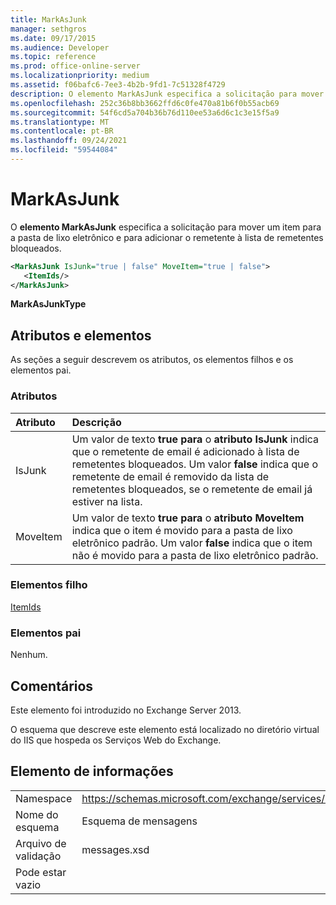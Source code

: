 ```yaml
---
title: MarkAsJunk
manager: sethgros
ms.date: 09/17/2015
ms.audience: Developer
ms.topic: reference
ms.prod: office-online-server
ms.localizationpriority: medium
ms.assetid: f06bafc6-7ee3-4b2b-9fd1-7c51328f4729
description: O elemento MarkAsJunk especifica a solicitação para mover um item para a pasta de lixo eletrônico e para adicionar o remetente à lista de remetentes bloqueados.
ms.openlocfilehash: 252c36b8bb3662ffd6c0fe470a81b6f0b55acb69
ms.sourcegitcommit: 54f6cd5a704b36b76d110ee53a6d6c1c3e15f5a9
ms.translationtype: MT
ms.contentlocale: pt-BR
ms.lasthandoff: 09/24/2021
ms.locfileid: "59544084"
---
```

# <a name="markasjunk"></a>MarkAsJunk

O **elemento MarkAsJunk** especifica a solicitação para mover um item para a pasta de lixo eletrônico e para adicionar o remetente à lista de remetentes bloqueados. 
  
```XML
<MarkAsJunk IsJunk="true | false" MoveItem="true | false">
   <ItemIds/>
</MarkAsJunk>
```

 **MarkAsJunkType**
## <a name="attributes-and-elements"></a>Atributos e elementos

As seções a seguir descrevem os atributos, os elementos filhos e os elementos pai.
  
### <a name="attributes"></a>Atributos

|**Atributo**|**Descrição**|
|:-----|:-----|
|IsJunk  <br/> |Um valor de texto **true para** o **atributo IsJunk** indica que o remetente de email é adicionado à lista de remetentes bloqueados. Um valor **false** indica que o remetente de email é removido da lista de remetentes bloqueados, se o remetente de email já estiver na lista.  <br/> |
|MoveItem  <br/> |Um valor de texto **true para** o **atributo MoveItem** indica que o item é movido para a pasta de lixo eletrônico padrão. Um valor **false** indica que o item não é movido para a pasta de lixo eletrônico padrão.  <br/> |
   
### <a name="child-elements"></a>Elementos filho

[ItemIds](itemids.md)
  
### <a name="parent-elements"></a>Elementos pai

Nenhum.
  
## <a name="remarks"></a>Comentários

Este elemento foi introduzido no Exchange Server 2013.
  
O esquema que descreve este elemento está localizado no diretório virtual do IIS que hospeda os Serviços Web do Exchange.
  
## <a name="element-information"></a>Elemento de informações

|||
|:-----|:-----|
|Namespace  <br/> |https://schemas.microsoft.com/exchange/services/2006/messages  <br/> |
|Nome do esquema  <br/> |Esquema de mensagens  <br/> |
|Arquivo de validação  <br/> |messages.xsd  <br/> |
|Pode estar vazio  <br/> ||
   

